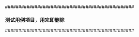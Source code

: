 ################################################
### 测试用例项目，用完即删除
################################################